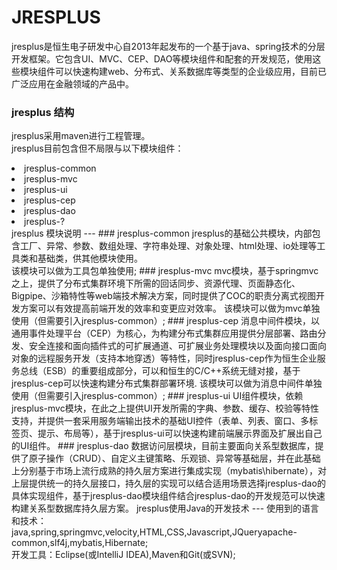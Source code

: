 JRESPLUS
===

jresplus是恒生电子研发中心自2013年起发布的一个基于java、spring技术的分层开发框架。它包含UI、MVC、CEP、DAO等模块组件和配套的开发规范，使用这些模块组件可以快速构建web、分布式、关系数据库等类型的企业级应用，目前已广泛应用在金融领域的产品中。<br>

### jresplus 结构
jresplus采用maven进行工程管理。<br/>
jresplus目前包含但不局限与以下模块组件：<br/>
<li>jresplus-common</li>
<li>jresplus-mvc</li>
<li>jresplus-ui</li>
<li>jresplus-cep</li>
<li>jresplus-dao</li>
<li>jresplus-?</li>
jresplus  模块说明
---
### jresplus-common
jresplus的基础公共模块，内部包含工厂、异常、参数、数组处理、字符串处理、对象处理、html处理、io处理等工具类和基础类，供其他模块使用。<br/>
该模块可以做为工具包单独使用;
### jresplus-mvc
mvc模块，基于springmvc之上，提供了分布式集群环境下所需的回话同步、资源代理、页面静态化、Bigpipe、沙箱特性等web端技术解决方案，同时提供了COC的职责分离式视图开发方案可以有效提高前端开发的效率和变更应对效率。
该模块可以做为mvc单独使用（但需要引入jresplus-common）;
### jresplus-cep
消息中间件模块，以通用事件处理平台（CEP）为核心，为构建分布式集群应用提供分层部署、路由分发、安全连接和面向插件式的可扩展通道、可扩展业务处理模块以及面向接口面向对象的远程服务开发（支持本地穿透）等特性，同时jresplus-cep作为恒生企业服务总线（ESB）的重要组成部分，可以和恒生的C/C++系统无缝对接，基于jresplus-cep可以快速构建分布式集群部署环境.
该模块可以做为消息中间件单独使用（但需要引入jresplus-common）;
### jresplus-ui
UI组件模块，依赖jresplus-mvc模块，在此之上提供UI开发所需的字典、参数、缓存、校验等特性支持，并提供一套采用服务端输出技术的基础UI控件（表单、列表、窗口、多标签页、提示、布局等），基于jresplus-ui可以快速构建前端展示界面及扩展出自己的UI组件。
### jresplus-dao
数据访问层模块，目前主要面向关系型数据库，提供了原子操作（CRUD）、自定义主键策略、乐观锁、异常等基础层，并在此基础上分别基于市场上流行成熟的持久层方案进行集成实现（mybatis\hibernate），对上层提供统一的持久层接口，持久层的实现可以结合适用场景选择jresplus-dao的具体实现组件，基于jresplus-dao模块组件结合jresplus-dao的开发规范可以快速构建关系型数据库持久层方案。
jresplus使用Java的开发技术
---
使用到的语言和技术：java,spring,springmvc,velocity,HTML,CSS,Javascript,JQueryapache-common,slf4j,mybatis,Hibernate;<br/>
开发工具：Eclipse(或IntelliJ IDEA),Maven和Git(或SVN);<br/>

